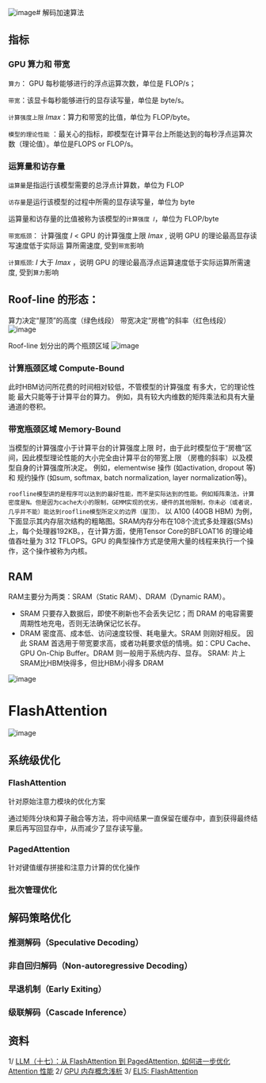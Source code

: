 ![image](https://github.com/hinswhale/AI-Learning/assets/22999866/b56ddb7d-2ddb-47a8-9cfd-b147c98ecdc0)# 解码加速算法
## 指标

### GPU 算力和 带宽

`算力`： GPU 每秒能够进行的浮点运算次数，单位是 FLOP/s；

`带宽`：该显卡每秒能够进行的显存读写量，单位是 byte/s。

`计算强度上限` 𝐼𝑚𝑎𝑥：算力和带宽的比值，单位为 FLOP/byte。

`模型的理论性能` ：最关心的指标，即模型在计算平台上所能达到的每秒浮点运算次数（理论值）。单位是FLOPS or FLOP/s。

### 运算量和访存量

`运算量`是指运行该模型需要的总浮点计算数，单位为 FLOP

`访存量`是运行该模型的过程中所需的显存读写量，单位为 byte

运算量和访存量的比值被称为该模型的`计算强度 𝐼`，单位为 FLOP/byte

`带宽瓶颈`：  计算强度 𝐼 < GPU 的计算强度上限 𝐼𝑚𝑎𝑥 , 说明 GPU 的理论最高显存读写速度低于实际运
算所需速度, 受到`带宽`影响

`计算瓶颈`: 𝐼 大于 𝐼𝑚𝑎𝑥 ，说明 GPU 的理论最高浮点运算速度低于实际运算所需速度, 受到`算力`影响

## Roof-line 的形态：
算力决定“屋顶”的高度（绿色线段）
带宽决定“房檐”的斜率（红色线段）
![image](https://github.com/hinswhale/AI-Learning/assets/22999866/d9452ee2-af04-4373-9582-9ceaf6ba2cf1)

Roof-line 划分出的两个瓶颈区域
![image](https://github.com/hinswhale/AI-Learning/assets/22999866/7db542ab-a49a-4a9e-a18c-d48243228e46)

### 计算瓶颈区域 Compute-Bound
此时HBM访问所花费的时间相对较低，不管模型的计算强度 有多大，它的理论性能 最大只能等于计算平台的算力。
例如，具有较大内维数的矩阵乘法和具有大量通道的卷积。

### 带宽瓶颈区域 Memory-Bound
当模型的计算强度小于计算平台的计算强度上限 时，由于此时模型位于“房檐”区间，因此模型理论性能的大小完全由计算平台的带宽上限 （房檐的斜率）以及模型自身的计算强度所决定。
例如，elementwise 操作 (如activation, dropout 等) 和 规约操作 (如sum, softmax, batch normalization, layer normalization等)。

`roofline模型讲的是程序可以达到的最好性能，而不是实际达到的性能。例如矩阵乘法，计算密度是N。但是因为cache大小的限制，GEMM实现的优劣，硬件的其他限制，你未必（或者说，几乎并不能）能达到roofline模型所定义的边界（屋顶）。`
以 A100 (40GB HBM) 为例，下面显示其内存层次结构的粗略图。SRAM内存分布在108个流式多处理器(SMs)上，每个处理器192KB。，在计算方面，使用Tensor Core的BFLOAT16 的理论峰值吞吐量为 312 TFLOPS。GPU 的典型操作方式是使用大量的线程来执行一个操作，这个操作被称为内核。

## RAM

RAM主要分为两类：SRAM（Static RAM）、DRAM（Dynamic RAM）。
* SRAM 只要存入数据后，即使不刷新也不会丢失记忆；而 DRAM 的电容需要周期性地充电，否则无法确保记忆长存。
* DRAM 密度高、成本低、访问速度较慢、耗电量大。SRAM 则刚好相反。
因此 SRAM 首选用于带宽要求高，或者功耗要求低的情境。如：CPU Cache、GPU On-Chip Buffer。DRAM 则一般用于系统内存、显存。
SRAM: 片上SRAM比HBM快得多，但比HBM小得多
DRAM

![image](https://github.com/hinswhale/AI-Learning/assets/22999866/690d4582-a752-4eef-adf6-1301a5f40c46)

# FlashAttention
![image](https://github.com/hinswhale/AI-Learning/assets/22999866/7494251d-7072-4d57-a7f4-da6a228373a4)
## 系统级优化

### FlashAttention

针对原始注意力模块的优化方案

通过矩阵分块和算子融合等方法，将中间结果一直保留在缓存中，直到获得最终结果后再写回显存中，从而减少了显存读写量。

### PagedAttention

针对键值缓存拼接和注意力计算的优化操作

### 批次管理优化

## 解码策略优化
### 推测解码（Speculative Decoding）
### 非自回归解码（Non-autoregressive Decoding）
### 早退机制（Early Exiting）
### 级联解码（Cascade Inference）


## 资料
1/  [LLM（十七）：从 FlashAttention 到 PagedAttention, 如何进一步优化 Attention 性能](https://zhuanlan.zhihu.com/p/638468472)
2/ [GPU 内存概念浅析](https://zhuanlan.zhihu.com/p/651179378)
3/ [ELI5: FlashAttention](https://gordicaleksa.medium.com/eli5-flash-attention-5c44017022ad)
